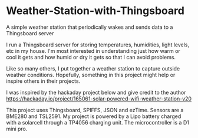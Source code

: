 # Weather-Station-with-Thingsboard
A simple weather station that periodically wakes and sends data to a Thingsboard server

I run a Thingsboard server for storing temperatures, humidities, light levels, etc in my house. I'm most interested in understanding just how warm or cool it gets and how humid or dry it gets so that I can avoid problems.

Like so many others, I put together a weather station to capture outside weather conditions.  Hopefully, something in this project might help or inspire others in their projects.

I was inspired by the hackaday project below and give credit to the author
https://hackaday.io/project/165061-solar-powered-wifi-weather-station-v20

This project uses Thingsboard, SPIFFS, JSON and ezTime.  Sensors are a BME280 and TSL2591.  My project is powered by a Lipo battery charged with a solarcell through a TP4056 charging unit.  The microcontroller is a D1 mini pro.
